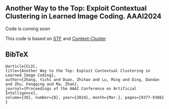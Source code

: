 ## Another Way to the Top: Exploit Contextual Clustering in Learned Image Coding. AAAI2024

Code is coming soon




This code is based on [STF](https://github.com/Googolxx/STF) and [Context-Cluster](https://github.com/ma-xu/Context-Cluster).


## BibTeX
```
@article{CLIC, 
title={Another Way to the Top: Exploit Contextual Clustering in Learned Image Coding}, 
author={Zhang, Yichi and Duan, Zhihao and Lu, Ming and Ding, Dandan and Zhu, Fengqing and Ma, Zhan}, 
journal={Proceedings of the AAAI Conference on Artificial Intelligence}, 
volume={38}, number={8}, year={2024}, month={Mar.}, pages={9377-9386}
}
```